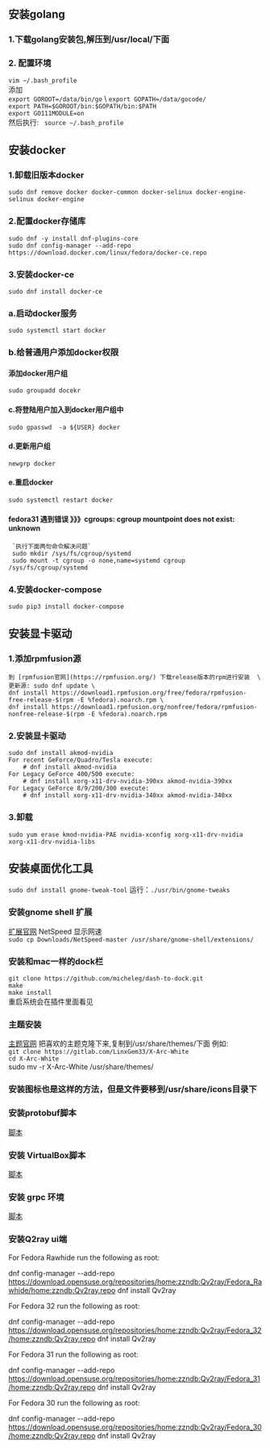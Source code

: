 ## 安装golang  

### 1.下载golang安装包,解压到/usr/local/下面

### 2. 配置环境
  `vim ~/.bash_profile `  \
  添加 \
  ` export GOROOT=/data/bin/go ` \ 
  ` export GOPATH=/data/gocode/ ` \
  ` export PATH=$GOROOT/bin:$GOPATH/bin:$PATH  ` \
  ` export GO111MODULE=on  `\
  然后执行: ` source ~/.bash_profile`
## 安装docker 
  ### 1.卸载旧版本docker
  `sudo dnf remove docker docker-common docker-selinux docker-engine-selinux docker-engine`
  ### 2.配置docker存储库
  `sudo dnf -y install dnf-plugins-core ` \
  ` sudo dnf config-manager --add-repo https://download.docker.com/linux/fedora/docker-ce.repo `
  ### 3.安装docker-ce
  `sudo dnf install docker-ce`
  ### a.启动docker服务
  `sudo systemctl start docker`
  ### b.给普通用户添加docker权限
  #### 添加docker用户组
    sudo groupadd docekr
  #### c.将登陆用户加入到docker用户组中
    sudo gpasswd  -a ${USER} docker
  #### d.更新用户组
    newgrp docker
  #### e.重启docker
    sudo systemctl restart docker
  #### fedora31 遇到错误 》》》cgroups: cgroup mountpoint does not exist: unknown
     `执行下面两句命令解决问题`
     sudo mkdir /sys/fs/cgroup/systemd
     sudo mount -t cgroup -o none,name=systemd cgroup /sys/fs/cgroup/systemd      
 ### 4.安装docker-compose
 `sudo pip3 install docker-compose`
 ## 安装显卡驱动
 ### 1.添加rpmfusion源
    到 [rpmfusion官网](https://rpmfusion.org/) 下载release版本的rpm进行安装  \
    更新源: sudo dnf update \
    dnf install https://download1.rpmfusion.org/free/fedora/rpmfusion-free-release-$(rpm -E %fedora).noarch.rpm \
    dnf install https://download1.rpmfusion.org/nonfree/fedora/rpmfusion-nonfree-release-$(rpm -E %fedora).noarch.rpm
 ### 2.安装显卡驱动
    sudo dnf install akmod-nvidia
    For recent GeForce/Quadro/Tesla execute:
        # dnf install akmod-nvidia
    For Legacy GeForce 400/500 execute:
        # dnf install xorg-x11-drv-nvidia-390xx akmod-nvidia-390xx
    For Legacy GeForce 8/9/200/300 execute:
        # dnf install xorg-x11-drv-nvidia-340xx akmod-nvidia-340xx
 ### 3.卸载   
    sudo yum erase kmod-nvidia-PAE nvidia-xconfig xorg-x11-drv-nvidia xorg-x11-drv-nvidia-libs
## 安装桌面优化工具
`sudo dnf install gnome-tweak-tool`
运行：`./usr/bin/gnome-tweaks`
### 安装gnome shell 扩展
[扩展官网](https://extensions.gnome.org/)
NetSpeed 显示网速 \
`sudo cp Downloads/NetSpeed-master /usr/share/gnome-shell/extensions/`
### 安装和mac一样的dock栏
`git clone https://github.com/micheleg/dash-to-dock.git` \
`make `\
`make install` \
重启系统会在插件里面看见
### 主题安装
[主题官网](https://www.gnome-look.org/)
把喜欢的主题克隆下来,复制到/usr/share/themes/下面
例如: \
`git clone https://gitlab.com/LinxGem33/X-Arc-White` \
`cd X-Arc-White` \
sudo mv -r X-Arc-White /usr/share/themes/
### 安装图标也是这样的方法，但是文件要移到/usr/share/icons目录下

### 安装protobuf脚本 
[脚本](https://github.com/olongfen/olongfen.github.io/blob/master/data/install_protobuf.sh)

### 安装 VirtualBox脚本
[脚本](https://github.com/olongfen/olongfen.github.io/blob/master/data/virtualBox_install.sh)

### 安装 grpc 环境
[脚本](https://github.com/olongfen/olongfen.github.io/blob/master/data/install_grpc.sh)

### 安装Q2ray ui端
For Fedora Rawhide run the following as root:

dnf config-manager --add-repo https://download.opensuse.org/repositories/home:zzndb:Qv2ray/Fedora_Rawhide/home:zzndb:Qv2ray.repo
dnf install Qv2ray

For Fedora 32 run the following as root:

dnf config-manager --add-repo https://download.opensuse.org/repositories/home:zzndb:Qv2ray/Fedora_32/home:zzndb:Qv2ray.repo
dnf install Qv2ray

For Fedora 31 run the following as root:

dnf config-manager --add-repo https://download.opensuse.org/repositories/home:zzndb:Qv2ray/Fedora_31/home:zzndb:Qv2ray.repo
dnf install Qv2ray

For Fedora 30 run the following as root:

dnf config-manager --add-repo https://download.opensuse.org/repositories/home:zzndb:Qv2ray/Fedora_30/home:zzndb:Qv2ray.repo
dnf install Qv2ray
